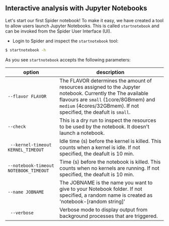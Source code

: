 ## Interactive analysis with Jupyter Notebooks

Let's start our first Spider notebook! To make it easy, we have created a tool to allow users 
launch Jupyter Notebooks. This is called `startnotebook` and can be invoked from the Spider User 
Interface (UI).

* Login to Spider and inspect the `startnotebook`  tool:

```sh
$ startnotebook -h
```

As you see `startnotebook` accepts the following parameters:

| option | description |
| ------ | ----------- |
|`--flavor FLAVOR` | The FLAVOR determines the amount of resources assigned to the Jupyter notebook. Currently the  The available flavours are `small` (1core/8GBmem) and `medium` (4cores/32GBmem). If not specified, the deafult is `small`. |
|`--check` | This is a dry run to inspect the resources to be used by the notebook. It doesn't launch a notebook. |
|` --kernel-timeout KERNEL_TIMEOUT` | Idle time (s) before the kernel is killed. This counts when a kernel is idle. If not specified, the deafult is 10 min. |
|`--notebook-timeout NOTEBOOK_TIMEOUT`| Time (s) before the notebook is killed. This counts when no kernels are running. If not specified, the deafult is 10 min. |
|`--name JOBNAME`| The JOBNAME is the name you want to give to your Notebook folder. If not specified, a random name is created as 'notebook-[random string]' |
|` --verbose`| Verbose mode to display output from background processes that are triggered. | 
